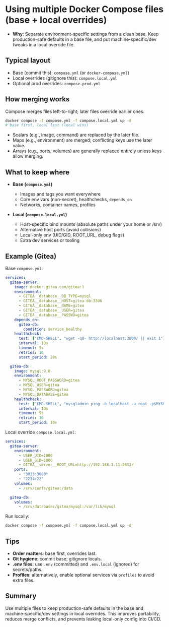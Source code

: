 # Using multiple Docker Compose files (base + local overrides)

- __Why__: Separate environment-specific settings from a clean base. Keep production-safe defaults in a base file, and put machine-specific/dev tweaks in a local override file.

## Typical layout

- Base (commit this): `compose.yml` (or `docker-compose.yml`)
- Local overrides (gitignore this): `compose.local.yml`
- Optional prod overrides: `compose.prod.yml`

## How merging works

Compose merges files left-to-right; later files override earlier ones.

```bash
docker compose -f compose.yml -f compose.local.yml up -d
# base first, local last (local wins)
```

- Scalars (e.g., image, command) are replaced by the later file.
- Maps (e.g., environment) are merged; conflicting keys use the later value.
- Arrays (e.g., ports, volumes) are generally replaced entirely unless keys allow merging.

## What to keep where

- __Base (`compose.yml`)__
  - Images and tags you want everywhere
  - Core env vars (non-secret), healthchecks, `depends_on`
  - Networks, container names, profiles

- __Local (`compose.local.yml`)__
  - Host-specific bind mounts (absolute paths under your home or /srv)
  - Alternative host ports (avoid collisions)
  - Local-only env (UID/GID, ROOT_URL, debug flags)
  - Extra dev services or tooling

## Example (Gitea)

Base `compose.yml`:

```yaml
services:
  gitea-server:
    image: docker.gitea.com/gitea:1
    environment:
      - GITEA__database__DB_TYPE=mysql
      - GITEA__database__HOST=gitea-db:3306
      - GITEA__database__NAME=gitea
      - GITEA__database__USER=gitea
      - GITEA__database__PASSWD=gitea
    depends_on:
      gitea-db:
        condition: service_healthy
    healthcheck:
      test: ["CMD-SHELL", "wget -qO- http://localhost:3000/ || exit 1"]
      interval: 10s
      timeout: 5s
      retries: 10
      start_period: 20s

  gitea-db:
    image: mysql:9.0
    environment:
      - MYSQL_ROOT_PASSWORD=gitea
      - MYSQL_USER=gitea
      - MYSQL_PASSWORD=gitea
      - MYSQL_DATABASE=gitea
    healthcheck:
      test: ["CMD-SHELL", "mysqladmin ping -h localhost -u root -p$MYSQL_ROOT_PASSWORD || exit 1"]
      interval: 10s
      timeout: 5s
      retries: 10
      start_period: 10s
```

Local override `compose.local.yml`:

```yaml
services:
  gitea-server:
    environment:
      - USER_UID=1000
      - USER_GID=1000
      - GITEA__server__ROOT_URL=http://192.168.1.11:3033/
    ports:
      - "3033:3000"
      - "2234:22"
    volumes:
      - /srv/confs/gitea:/data

  gitea-db:
    volumes:
      - /srv/databases/gitea/mysql:/var/lib/mysql
```

Run locally:
```bash
docker compose -f compose.yml -f compose.local.yml up -d
```

## Tips

- __Order matters__: base first, overrides last.
- __Git hygiene__: commit base; gitignore locals.
- __.env files__: use `.env` (committed) and `.env.local` (ignored) for secrets/paths.
- __Profiles__: alternatively, enable optional services via `profiles` to avoid extra files.

## Summary

Use multiple files to keep production-safe defaults in the base and machine-specific/dev settings in local overrides. This improves portability, reduces merge conflicts, and prevents leaking local-only config into CI/CD.
